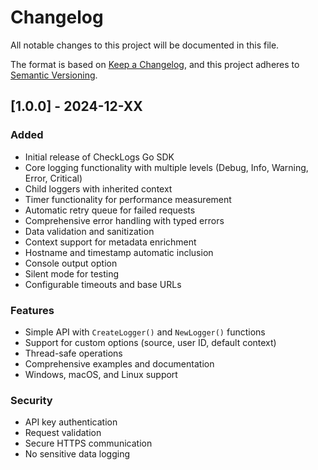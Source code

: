 # Changelog

All notable changes to this project will be documented in this file.

The format is based on [Keep a Changelog](https://keepachangelog.com/en/1.0.0/),
and this project adheres to [Semantic Versioning](https://semver.org/spec/v2.0.0.html).

## [1.0.0] - 2024-12-XX

### Added
- Initial release of CheckLogs Go SDK
- Core logging functionality with multiple levels (Debug, Info, Warning, Error, Critical)
- Child loggers with inherited context
- Timer functionality for performance measurement
- Automatic retry queue for failed requests
- Comprehensive error handling with typed errors
- Data validation and sanitization
- Context support for metadata enrichment
- Hostname and timestamp automatic inclusion
- Console output option
- Silent mode for testing
- Configurable timeouts and base URLs

### Features
- Simple API with `CreateLogger()` and `NewLogger()` functions
- Support for custom options (source, user ID, default context)
- Thread-safe operations
- Comprehensive examples and documentation
- Windows, macOS, and Linux support

### Security
- API key authentication
- Request validation
- Secure HTTPS communication
- No sensitive data logging